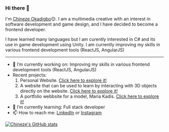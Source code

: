 ### Hi there 👋

I'm [Chineze Okadigbo](https://chineze-okadigbo.netflify.app)😊. I am a multimedia creative with an interest in software development and game design, and I have decided to become a frontend developer.

I have learned many languages but I am curently interested in C# and its use in game development using Unity. I am currently improving my skills in various frontend development tools (ReactJS, AngularJS)

---

- 🔭 I’m currently working on: Improving my skills in various frontend development tools (ReactJS, AngularJS)
- Recent projects:
  1. Personal Website. [Click here to explore it!](https://chineze-okadigbo.netflify.app)
  2. A website that can be used to learn by interacting with 3D objects directly on the website. [Click here to explore it!](https://learnwith3d.netflify.app)
  3. A portfolio webbsite for a model, Maria Kadis. [Click here to explore it!](https://maria-kadis.netflify.app)
- 🌱 I’m currently learning: Full stack developer
- 📫 How to reach me: [LinkedIn](https://ng.linkedin.com/in/chineze-okadigbo-0503851ba) or [Instagram](https://www.instagram.com/_chinezeokadigbo/?igshid=1aosdky1bgskm)

[![Chineze's GitHub stats](https://github-readme-stats.vercel.app/api?username=neze14)](https://github.com/anuraghazra/github-readme-stats)
